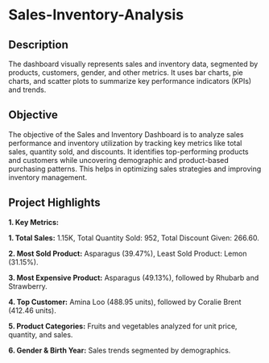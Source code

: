 # Sales-Inventory-Analysis

## Description
The dashboard visually represents sales and inventory data, segmented by products, customers, gender, and other metrics. It uses bar charts, pie charts, and scatter plots to summarize key performance indicators (KPIs) and trends.

## Objective
The objective of the Sales and Inventory Dashboard is to analyze sales performance and inventory utilization by tracking key metrics like total sales, quantity sold, and discounts. It identifies top-performing products and customers while uncovering demographic and product-based purchasing patterns. This helps in optimizing sales strategies and improving inventory management.

## Project Highlights
**1.	Key Metrics:**

**1.	Total Sales:** 1.15K, Total Quantity Sold: 952, Total Discount Given: 266.60.

**2.	Most Sold Product:** Asparagus (39.47%), Least Sold Product: Lemon (31.15%).

**3.	Most Expensive Product:** Asparagus (49.13%), followed by Rhubarb and Strawberry.

**4.	Top Customer:** Amina Loo (488.95 units), followed by Coralie Brent (412.46 units).

**5.	Product Categories:** Fruits and vegetables analyzed for unit price, quantity, and sales.

**6.	Gender & Birth Year:** Sales trends segmented by demographics.




